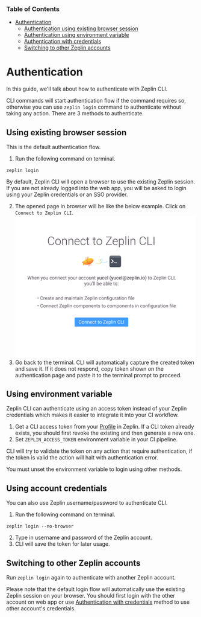 ### Table of Contents
- [Authentication](#authentication)
  * [Authentication using existing browser session](#authentication-using-existing-browser-session)
  * [Authentication using environment variable](#authentication-using-environment-variable)
  * [Authentication with credentials](#authentication-with-credentials)
  * [Switching to other Zeplin accounts](#switching-to-other-zeplin-accounts)

# Authentication

In this guide, we'll talk about how to authenticate with Zeplin CLI.

CLI commands will start authentication flow if the command requires so, otherwise you can use `zeplin login` command to authenticate without taking any action. There are 3 methods to authenticate.

## Using existing browser session

This is the default authentication flow.

1. Run the following command on terminal.
```
zeplin login
```
By default, Zeplin CLI will open a browser to use the existing Zeplin session. If you are not already logged into the web app, you will be asked to login using your Zeplin credentials or an SSO provider.

2. The opened page in browser will be like the below example. Click on `Connect to Zeplin CLI`.<img src="../img/zeplinAuthentication.png" alt="Authenticate in Zeplin" width="500" />
3. Go back to the terminal. CLI will automatically capture the created token and save it. If it does not respond, copy token shown on the authentication page and paste it to the terminal prompt to proceed.

## Using environment variable

Zeplin CLI can authenticate using an access token instead of your Zeplin credentials which makes it easier to integrate it into your CI workflow.

1. Get a CLI access token from your [Profile](https://app.zeplin.io/profile/connected-apps) in Zeplin. If a CLI token already exists, you should first revoke the existing and then generate a new one.
2. Set `ZEPLIN_ACCESS_TOKEN` environment variable in your CI pipeline.

CLI will try to validate the token on any action that require authentication, if the token is valid the action will halt with authentication error.

You must unset the environment variable to login using other methods.

## Using account credentials

You can also use Zeplin username/password to authenticate CLI.

1. Run the following command on terminal.
```
zeplin login --no-browser
```
2. Type in username and password of the Zeplin account.
3. CLI will save the token for later usage.

## Switching to other Zeplin accounts

Run `zeplin login` again to authenticate with another Zeplin account.

Please note that the default login flow will automatically use the existing Zeplin session on your browser. You should first login with the other account on web app or use [Authentication with credentials](#authentication-with-credentials) method to use other account's credentials.
